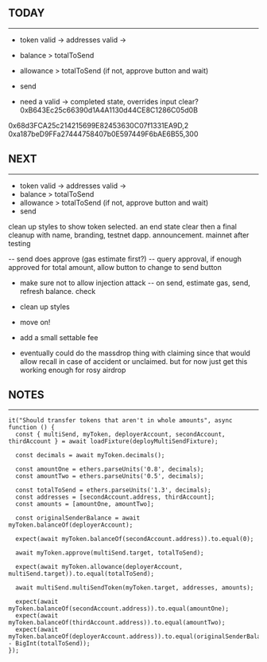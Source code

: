 
## TODAY
----------------
- token valid -> addresses valid -> 
- balance > totalToSend
- allowance > totalToSend (if not, approve button and wait)
- send

- need a valid -> completed state, overrides input clear?
0xB643Ec25c66390d1A4A1130d44CE8C1286C05d0B

0x68d3FCA25c214215699E82453630C07f1331EA9D,2
0xa187beD9FFa27444758407b0E597449F6bAE6B55,300

## NEXT
----------------
- token valid -> addresses valid -> 
- balance > totalToSend
- allowance > totalToSend (if not, approve button and wait)
- send

clean up styles to show token selected. an end state clear
then a final cleanup with name, branding, testnet dapp. announcement.
mainnet after testing

-- send does approve (gas estimate first?)
-- query approval, if enough approved for total amount, allow button to change to send button
- make sure not to allow injection attack
-- on send, estimate gas, send, refresh balance. check
- clean up styles
- move on!
- add a small settable fee

- eventually could do the massdrop thing with claiming since that would allow
recall in case of accident or unclaimed. but for now just get this working enough for rosy airdrop

## NOTES
---------------

    it("Should transfer tokens that aren't in whole amounts", async function () {
      const { multiSend, myToken, deployerAccount, secondAccount, thirdAccount } = await loadFixture(deployMultiSendFixture);
      
      const decimals = await myToken.decimals();

      const amountOne = ethers.parseUnits('0.8', decimals);
      const amountTwo = ethers.parseUnits('0.5', decimals);

      const totalToSend = ethers.parseUnits('1.3', decimals);
      const addresses = [secondAccount.address, thirdAccount];
      const amounts = [amountOne, amountTwo];

      const originalSenderBalance = await myToken.balanceOf(deployerAccount);

      expect(await myToken.balanceOf(secondAccount.address)).to.equal(0);

      await myToken.approve(multiSend.target, totalToSend);
     
      expect(await myToken.allowance(deployerAccount, multiSend.target)).to.equal(totalToSend);

      await multiSend.multiSendToken(myToken.target, addresses, amounts);

      expect(await myToken.balanceOf(secondAccount.address)).to.equal(amountOne);
      expect(await myToken.balanceOf(thirdAccount.address)).to.equal(amountTwo);
      expect(await myToken.balanceOf(deployerAccount.address)).to.equal(originalSenderBalance - BigInt(totalToSend));
    });
